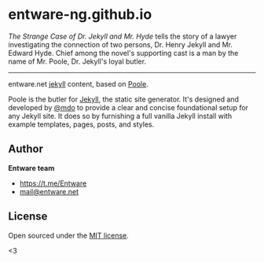 # entware-ng.github.io

*The Strange Case of Dr. Jekyll and Mr. Hyde* tells the story of a lawyer investigating the connection of two persons, Dr. Henry Jekyll and Mr. Edward Hyde. Chief among the novel's supporting cast is a man by the name of Mr. Poole, Dr. Jekyll's loyal butler.

-----

entware.net [jekyll](http://jekyllrb.com/) content, based on [Poole](http://getpoole.com/).

Poole is the butler for [Jekyll](http://jekyllrb.com), the static site generator. It's designed and developed by [@mdo](https://twitter.com/mdo) to provide a clear and concise foundational setup for any Jekyll site. It does so by furnishing a full vanilla Jekyll install with example templates, pages, posts, and styles.


## Author

**Entware team**
- <https://t.me/Entware>
- <mail@entware.net>


## License

Open sourced under the [MIT license](LICENSE.md).

<3
